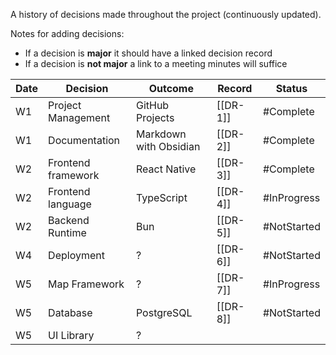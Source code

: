 A history of decisions made throughout the project (continuously updated).

Notes for adding decisions:
* If a decision is **major** it should have a linked decision record
* If a decision is **not major** a link to a meeting minutes will suffice

| Date | Decision           | Outcome<br>            | Record   | Status      |
| ---- | ------------------ | ---------------------- | -------- | ----------- |
| W1   | Project Management | GitHub Projects        | [[DR-1]] | #Complete   |
| W1   | Documentation      | Markdown with Obsidian | [[DR-2]] | #Complete   |
| W2   | Frontend framework | React Native           | [[DR-3]] | #Complete   |
| W2   | Frontend language  | TypeScript             | [[DR-4]] | #InProgress |
| W2   | Backend Runtime    | Bun                    | [[DR-5]] | #NotStarted |
| W4   | Deployment         | ?                      | [[DR-6]] | #NotStarted |
| W5   | Map Framework      | ?                      | [[DR-7]] | #InProgress |
| W5   | Database           | PostgreSQL             | [[DR-8]] | #NotStarted |
| W5   | UI Library         | ?                      |          |             |




